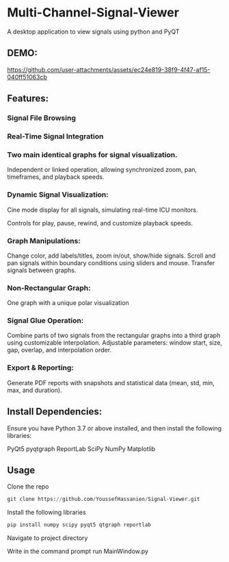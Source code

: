# Multi-Channel-Signal-Viewer
A desktop application to view signals using python and PyQT
## DEMO:


https://github.com/user-attachments/assets/ec24e819-38f9-4f47-af15-040ff51063cb



## Features:
### Signal File Browsing
### Real-Time Signal Integration
### Two main identical graphs for signal visualization.
Independent or linked operation, allowing synchronized zoom, pan, timeframes, and playback speeds.
### Dynamic Signal Visualization:
Cine mode display for all signals, simulating real-time ICU monitors.

Controls for play, pause, rewind, and customize playback speeds.

### Graph Manipulations:
Change color, add labels/titles, zoom in/out, show/hide signals.
Scroll and pan signals within boundary conditions using sliders and mouse.
Transfer signals between graphs.

### Non-Rectangular Graph:
One graph with a unique polar visualization

### Signal Glue Operation:

Combine parts of two signals from the rectangular graphs into a third graph using customizable interpolation.
Adjustable parameters: window start, size, gap, overlap, and interpolation order.

### Export & Reporting:
Generate PDF reports with snapshots and statistical data (mean, std, min, max, and duration).

## Install Dependencies:

Ensure you have Python 3.7 or above installed, and then install the following libraries:

PyQt5
pyqtgraph
ReportLab
SciPy
NumPy
Matplotlib

## Usage
Clone the repo
```python
git clone https://github.com/YoussefHassanien/Signal-Viewer.git
```

Install the following libraries
```python
pip install numpy scipy pyqt5 qtgraph reportlab
```

Navigate to project directory

Write in the command prompt run MainWindow.py






